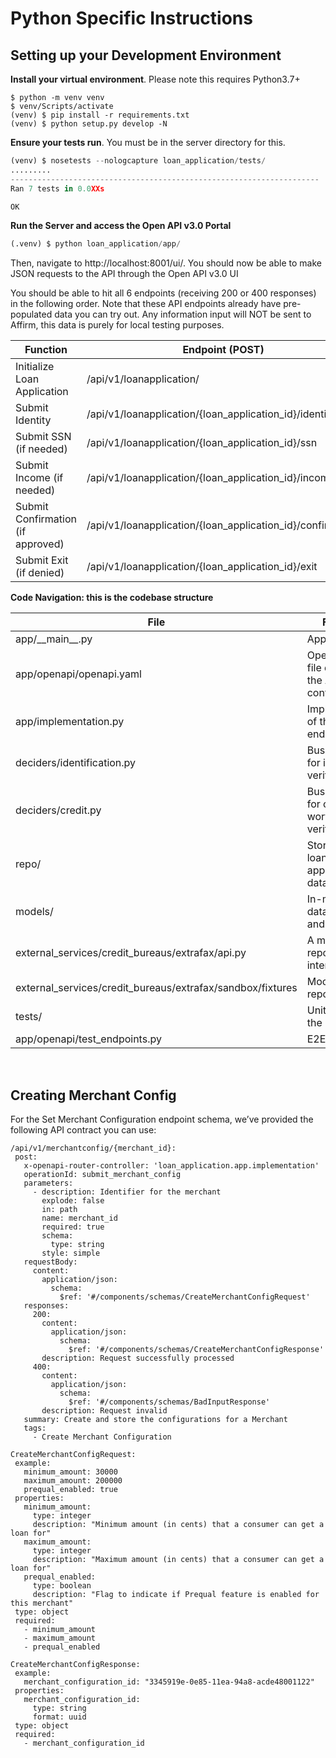 # Python Specific Instructions 

## Setting up your Development Environment
**Install your virtual environment**. Please note this requires Python3.7+

```bash=
$ python -m venv venv
$ venv/Scripts/activate
(venv) $ pip install -r requirements.txt
(venv) $ python setup.py develop -N
```


**Ensure your tests run**. You must be in the server directory for this.

```python
(venv) $ nosetests --nologcapture loan_application/tests/
.........
---------------------------------------------------------------------
Ran 7 tests in 0.0XXs

OK
```


**Run the Server and access the Open API v3.0 Portal**
```python
(.venv) $ python loan_application/app/
```


Then, navigate to http://localhost:8001/ui/. You should now be able to make JSON requests to the API through the Open API v3.0 UI

You should be able to hit all 6 endpoints (receiving 200 or 400 responses) in the following order. Note that these API endpoints already have pre-populated data you can try out. Any information input will NOT be sent to Affirm, this data is purely for local testing purposes.

| Function      | Endpoint (POST) |
| ----------- | ----------- |
| Initialize Loan Application      | /api​/v1​/loanapplication​/ |
| Submit Identity   | /api/v1/loanapplication/{loan_application_id}/identity |
| Submit SSN (if needed)  | /api/v1/loanapplication/{loan_application_id}/ssn |
| Submit Income (if needed)  | /api/v1/loanapplication/{loan_application_id}/income |
| Submit Confirmation (if approved)  | /api/v1/loanapplication/{loan_application_id}/confirmation |
| Submit Exit (if denied)  | /api/v1/loanapplication/{loan_application_id}/exit |

**Code Navigation: this is the codebase structure**

| File | Function |
| ---- | -------- |
| app/\_\_main__.py | App entrypoint |
| app/openapi/openapi.yaml | Open API 3.0 file defining the API contract |
| app/implementation.py | Implementation of the API endpoints |
| deciders/identification.py | Business logic for identity verification |
| deciders/credit.py | Business logic for credit-worthiness verification |
| repo/ | Storage for loan application data |
| models/ | In-memory data models and enums |
| external_services/credit_bureaus/extrafax/api.py | A mock credit report service interface |
| external_services/credit_bureaus/extrafax/sandbox/fixtures | Mock credit report fixtures |
| tests/ | Unit tests for the Deciders |
| app/openapi/test_endpoints.py | E2E unit tests |

&nbsp;

## Creating Merchant Config
For the Set Merchant Configuration endpoint schema, we’ve provided the following API contract you can use:

```
/api/v1/merchantconfig/{merchant_id}:
 post:
   x-openapi-router-controller: 'loan_application.app.implementation'
   operationId: submit_merchant_config
   parameters:
     - description: Identifier for the merchant
       explode: false
       in: path
       name: merchant_id
       required: true
       schema:
         type: string
       style: simple
   requestBody:
     content:
       application/json:
         schema:
           $ref: '#/components/schemas/CreateMerchantConfigRequest'
   responses: 
     200:
       content:
         application/json:
           schema:
             $ref: '#/components/schemas/CreateMerchantConfigResponse'
       description: Request successfully processed
     400:
       content:
         application/json:
           schema:
             $ref: '#/components/schemas/BadInputResponse'
       description: Request invalid
   summary: Create and store the configurations for a Merchant
   tags:
     - Create Merchant Configuration

CreateMerchantConfigRequest:
 example:
   minimum_amount: 30000
   maximum_amount: 200000
   prequal_enabled: true
 properties:
   minimum_amount:
     type: integer
     description: "Minimum amount (in cents) that a consumer can get a loan for"
   maximum_amount:
     type: integer
     description: "Maximum amount (in cents) that a consumer can get a loan for"
   prequal_enabled:
     type: boolean
     description: "Flag to indicate if Prequal feature is enabled for this merchant"
 type: object
 required:
   - minimum_amount
   - maximum_amount
   - prequal_enabled

CreateMerchantConfigResponse:
 example:
   merchant_configuration_id: "3345919e-0e85-11ea-94a8-acde48001122"
 properties:
   merchant_configuration_id:
     type: string
     format: uuid
 type: object
 required:
   - merchant_configuration_id
```
